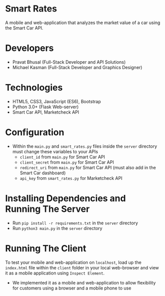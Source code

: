 # Smart Rates
A mobile and web-application that analyzes the market value of a car using the Smart Car API.

# Developers
- Pravat Bhusal (Full-Stack Developer and API Solutions)
- Michael Kasman (Full-Stack Developer and Graphics Designer)

# Technologies
- HTML5, CSS3, JavaScript (ES6), Bootstrap
- Python 3.0+ (Flask Web-server)
- Smart Car API, Marketcheck API

# Configuration
- Within the `main.py` and `smart_rates.py` files inside the `server` directory must change these variables to your APIs
    - `client_id` from `main.py` for Smart Car API
    - `client_secret` from `main.py` for Smart Car API
    - `redirect_uri` from `main.py` for Smart Car API (must also add in the Smart Car dashboard)
    - `api_key` from `smart_rates.py` for Marketcheck API

# Installing Dependencies and Running The Server
- Run `pip install -r requirements.txt` in the `server` directory
- Run `python3 main.py` in the `server` directory

# Running The Client
To test your mobile and web-application on `localhost`, load up the `index.html` file within the `client` folder in your local web-browser and view it as a mobile application using `Inspect Element`.
- We implemented it as a mobile and web-application to allow flexibility for customers using a browser and a mobile phone to use
